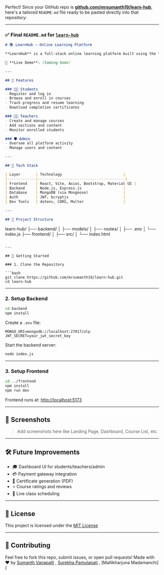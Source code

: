Perfect! Since your GitHub repo is [**github.com/mrsumanth19/learn-hub**](https://github.com/mrsumanth19/learn-hub), here's a tailored `README.md` file ready to be pasted directly into that repository:

---

### ✅ Final `README.md` for [`learn-hub`](https://github.com/mrsumanth19/learn-hub)

```markdown
# 📚 LearnHub – Online Learning Platform

**LearnHub** is a full-stack online learning platform built using the **MERN** stack (MongoDB, Express.js, React.js, Node.js). It provides a powerful interface for students to learn, teachers to create and manage courses, and admins to oversee platform activity.

🔗 **Live Demo**: [Coming Soon]

---

## 🚀 Features

### 👨‍🎓 Students
- Register and log in
- Browse and enroll in courses
- Track progress and resume learning
- Download completion certificates

### 👨‍🏫 Teachers
- Create and manage courses
- Add sections and content
- Monitor enrolled students

### 🛡️ Admin
- Oversee all platform activity
- Manage users and content

---

## 🧰 Tech Stack

| Layer       | Technology                            |
|-------------|----------------------------------------|
| Frontend    | React, Vite, Axios, Bootstrap, Material UI |
| Backend     | Node.js, Express.js                   |
| Database    | MongoDB (via Mongoose)                |
| Auth        | JWT, bcryptjs                         |
| Dev Tools   | dotenv, CORS, Multer                  |

---

## 📁 Project Structure

```

learn-hub/
├── backend/
│   ├── models/
│   ├── routes/
│   ├── .env
│   └── index.js
├── frontend/
│   ├── src/
│   └── index.html

````

---

## 🔧 Getting Started

### 1. Clone the Repository

```bash
git clone https://github.com/mrsumanth19/learn-hub.git
cd learn-hub
````

---

### 2. Setup Backend

```bash
cd backend
npm install
```

Create a `.env` file:

```env
MONGO_URI=mongodb://localhost:27017/olp
JWT_SECRET=your_jwt_secret_key
```

Start the backend server:

```bash
node index.js
```

---

### 3. Setup Frontend

```bash
cd ../frontend
npm install
npm run dev
```

Frontend runs at: [http://localhost:5173](http://localhost:5173)

---

## 📸 Screenshots

> Add screenshots here like Landing Page, Dashboard, Course List, etc.

---

## 🛠 Future Improvements

* 🎓 Dashboard UI for students/teachers/admin
* 💳 Payment gateway integration
* 🧾 Certificate generation (PDF)
* ⭐ Course ratings and reviews
* 📅 Live class scheduling

---

## 📜 License

This project is licensed under the [MIT License](LICENSE)

---

## 🙌 Contributing

Feel free to fork this repo, submit issues, or open pull requests!
Made with ❤️ by [Sumanth Vanapalli](https://github.com/mrsumanth19) , [Surekha Pamulapati](https://github.com/surekhapamulapati) , [Mallikharjuna Madamanchi](


